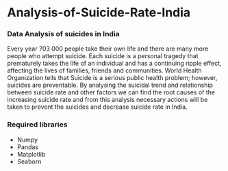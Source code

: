 # Analysis-of-Suicide-Rate-India
### Data Analysis of suicides in India
Every year 703 000 people take their own life and there are many more people who attempt suicide. Each suicide is a personal tragedy that prematurely takes the life of an individual and has a continuing ripple effect, affecting the lives of families, friends and communities. World Health Organization tells that Suicide is a serious public health problem; however, suicides are preventable.
By analysing the suicidal trend and relationship between suicide rate and other factors we can find the root causes of the increasing suicide rate and from this analysis necessary actions will be taken to prevent the suicides and decrease suicide rate in India.

### Required libraries
- Numpy
- Pandas
- Matplotlib
- Seaborn
